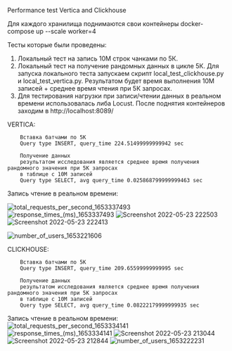 Performance test Vertica and Clickhouse

Для каждого хранилища поднимаются свои контейнеры
     docker-compose up --scale worker=4

Тесты которые были проведены:
1) Локальный тест на запись 10M строк чанками по 5К.
2) Локальный тест на получение рандомных данных в цикле 5К.
        Для запуска локального теста запускаем скрипт local_test_clickhouse.py и local_test_vertica.py.
        Результатом будет время выполнения 10М записей + среднее время чтения при 5К запросах.
4) Для тестирования нагрузки при записи/чтении данных в реальном времени использовалась либа Locust.
    После поднятия контейнеров заходим в http://localhost:8089/


VERTICA:

        Вставка батчами по 5К
        Query type INSERT, query_time 224.51499999999942 sec

        Получение данных
        результатом исследования является среднее время получения рандомного значения при 5К запросах
        в таблице с 10M записей
        Query type SELECT, avg query_time 0.025868799999999463 sec
        
   Запись чтение в реальном времени:
            
![total_requests_per_second_1653337493](https://user-images.githubusercontent.com/62523428/169901046-9cef31c9-0b14-4f39-a499-c4e140492351.png)
![response_times_(ms)_1653337493](https://user-images.githubusercontent.com/62523428/169901062-b156c9a4-e987-4617-8adf-6706b1a941ad.png)
![Screenshot 2022-05-23 222503](https://user-images.githubusercontent.com/62523428/169901084-836de461-d622-43cd-891e-c7094ca3c968.png)
![Screenshot 2022-05-23 222413](https://user-images.githubusercontent.com/62523428/169901101-f2838201-57be-4c85-9b36-2f03d0bd79e9.png)

![number_of_users_1653221606](https://user-images.githubusercontent.com/62523428/169695821-010a8e55-d706-4c61-9e57-f12b646ea7f6.png)



CLICKHOUSE:

        Вставка батчами по 5К
        Query type INSERT, query_time 209.65599999999995 sec

        Получение данных
        результатом исследования является среднее время получения рандомного значения при 5К запросах
        в таблице с 10M записей
        Query type SELECT, avg query_time 0.08222179999999935 sec
 
  Запись чтение в реальном времени:
![total_requests_per_second_1653334141](https://user-images.githubusercontent.com/62523428/169901279-ff801ac3-650b-4e6b-9e81-1a02f9da5c4d.png)
![response_times_(ms)_1653334141](https://user-images.githubusercontent.com/62523428/169901292-33802e6e-b1c7-49b8-9d63-ca0842c069e4.png)
![Screenshot 2022-05-23 213044](https://user-images.githubusercontent.com/62523428/169901320-b6a9413d-11c1-49c4-af59-5cfcab2f1b5d.png)
![Screenshot 2022-05-23 212844](https://user-images.githubusercontent.com/62523428/169901347-0c5e835d-43aa-408f-9776-fb0dbc2fe0fc.png)
![number_of_users_1653222231](https://user-images.githubusercontent.com/62523428/169696195-42ec1c9c-24b1-4b14-96bd-04cf752ad232.png)

